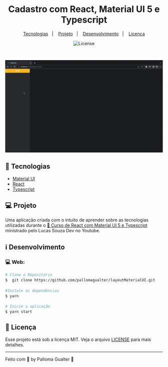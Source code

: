 <h1 align="center">
    Cadastro com React, Material UI 5 e Typescript
</h1>

<p align="center">
  <a href="#-tecnologias">Tecnologias</a>&nbsp;&nbsp;&nbsp;|&nbsp;&nbsp;&nbsp;
  <a href="#-projeto">Projeto</a>&nbsp;&nbsp;&nbsp;|&nbsp;&nbsp;&nbsp;
  <a href="#-layout">Desenvolvimento</a>&nbsp;&nbsp;&nbsp;|&nbsp;&nbsp;&nbsp;
  <a href="#memo-licença">Licença</a>
</p>

<p align="center">
  <img alt="License" src="https://img.shields.io/static/v1?label=license&message=MIT&color=15C3D6&labelColor=000000">
</p>

<br>

<p align="center">
   <img alt="cadastroMaterialUI" src="https://github.com/pallomagualter/layoutMaterialUI/blob/main/Toggle-Theme.gif">
</p>

## 🚀 Tecnologias

- [Material UI](https://mui.com/material-ui/getting-started/installation/)
- [React](https://pt-br.reactjs.org/docs/getting-started.html)
- [Typescript](https://pt-br.reactjs.org/docs/static-type-checking.html#typescript)

## 💻 Projeto

Uma aplicação criada com o intuito de aprender sobre as tecnologias utilizadas durante o [👑 Curso de React com Material UI 5 e Typescript](https://youtube.com/playlist?list=PL29TaWXah3iaqOejItvW--TaFr9NcruyQ) ministrado pelo Lucas Souza Dev no Youtube.

## :information_source: Desenvolvimento

### :computer: Web:

```bash
# Clone o Repositório
$  git clone https://github.com/pallomagualter/layoutMaterialUI.git

#Instale as dependências
$ yarn 

# Inicie a aplicação
$ yarn start
```

## :memo: Licença

Esse projeto está sob a licença MIT. Veja o arquivo [LICENSE](LICENSE.md) para mais detalhes.

---

Feito com 💜 by Palloma Gualter :wave:
